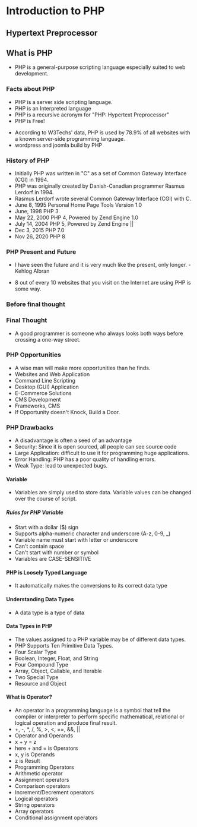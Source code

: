 # Introduction to PHP

## Hypertext Preprocessor

## What is PHP

- PHP is a general-purpose scripting language especially suited to web development.

### Facts about PHP

- PHP is a server side scripting language.
- PHP is an Interpreted language
- PHP is a recursive acronym for "PHP: Hypertext Preprocessor"
- PHP is Free!

* According to W3Techs' data, PHP is used by 78.9% of all websites with a known server-side programming language.
* wordpress and joomla build by PHP

### History of PHP

- Initially PHP was written in "C" as a set of Common Gateway Interface (CGI) in 1994.
- PHP was originally created by Danish-Canadian programmer Rasmus Lerdorf in 1994.
- Rasmus Lerdorf wrote several Common Gateway Interface (CGI) with C.
- June 8, 1995 Personal Home Page Tools Version 1.0
- June, 1998 PHP 3
- May 22, 2000 PHP 4, Powered by Zend Engine 1.0
- July 14, 2004 PHP 5, Powered by Zend Engine ||
- Dec 3, 2015 PHP 7.0
- Nov 26, 2020 PHP 8

### PHP Present and Future

- I have seen the future and it is very much like the present, only longer. - Kehlog Albran

- 8 out of every 10 websites that you visit on the Internet are using PHP is some way.

### Before final thought

### Final Thought

- A good programmer is someone who always looks both ways before crossing a one-way street.

### PHP Opportunities

- A wise man will make more opportunities than he finds.
- Websites and Web Application
- Command Line Scripting
- Desktop (GUI) Application
- E-Commerce Solutions
- CMS Development
- Frameworks, CMS
- If Opportunity doesn't Knock, Build a Door.

### PHP Drawbacks

- A disadvantage is often a seed of an advantage
- Security: Since it is open sourced, all people can see source code
- Large Application: difficult to use it for programming huge applications.
- Error Handling: PHP has a poor quality of handling errors.
- Weak Type: lead to unexpected bugs.

#### Variable

- Variables are simply used to store data. Variable values can be changed over the course of script.

##### Rules for PHP Variable

- Start with a dollar ($) sign
- Supports alpha-numeric character and underscore (A-z, 0-9, \_)
- Variable name must start with letter or underscore
- Can't contain space
- Can't start with number or symbol
- Variables are CASE-SENSITIVE

#### PHP is Loosely Typed Language

- It automatically makes the conversions to its correct data type

#### Understanding Data Types

- A data type is a type of data

#### Data Types in PHP

- The values assigned to a PHP variable may be of different data types.
- PHP Supports Ten Primitive Data Types.
- Four Scalar Type
- Boolean, Integer, Float, and String
- Four Compound Type
- Array, Object, Callable, and Iterable
- Two Special Type
- Resource and Object

#### What is Operator?

- An operator in a programming language is a symbol that tell the compiler or interpreter to perform specific mathematical, relational or logical operation and produce final result.
- +, -, \*, /, %, >, <, ==, &&, ||
- Operator and Operands
- x + y = z
- here + and = is Operators
- x, y is Operands
- z is Result
- Programming Operators
- Arithmetic operator
- Assignment operators
- Comparison operators
- Increment/Decrement operators
- Logical operators
- String operators
- Array operators
- Conditional assignment operators
